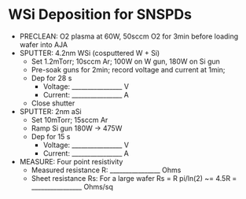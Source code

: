 # WSi Deposition for SNSPDs

- PRECLEAN: O2 plasma at 60W, 50sccm O2 for 3min before loading wafer into AJA
- SPUTTER: 4.2nm WSi (cosputtered W + Si)
    -  Set 1.2mTorr; 10sccm Ar; 100W on W gun, 180W on Si gun
    -  Pre-soak guns for 2min; record voltage and current at 1min;
    -  Dep for 28 s
        - Voltage: ________________ V
        - Current: ________________ A
    -  Close shutter
- SPUTTER: 2nm aSi
    -  Set 10mTorr; 15sccm Ar
    -  Ramp Si gun 180W -> 475W
    -  Dep for 15 s
        - Voltage: ________________ V
        - Current: ________________ A
- MEASURE: Four point resistivity
    - Measured resistance R: ________________  Ohms
    - Sheet resistance Rs: For a large wafer Rs = R pi/ln(2) ~= 4.5R = ________________  Ohms/sq